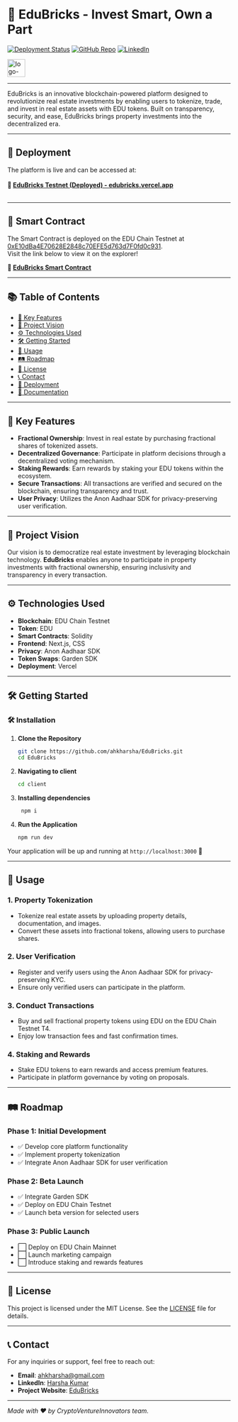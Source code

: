 # 🏢 **EduBricks** - Invest Smart, Own a Part

[![Deployment Status](https://img.shields.io/badge/Deployment-Live-brightgreen)](https://edubricks.vercel.app/)
[![GitHub Repo](https://img.shields.io/badge/GitHub-Repository-blue)](https://github.com/ahkharsha/EduBricks)
[![LinkedIn](https://img.shields.io/badge/Connect-LinkedIn-blue)](https://www.linkedin.com/in/harsha-kumar-a-271a76203/)

<img src="https://github.com/user-attachments/assets/1cbac393-80d1-431a-8d0a-fe2255f1bcf5" alt="logo-white" width="40"/>

---

EduBricks is an innovative blockchain-powered platform designed to revolutionize real estate investments by enabling users to tokenize, trade, and invest in real estate assets with EDU tokens. Built on transparency, security, and ease, EduBricks brings property investments into the decentralized era.

---

## 🚀 **Deployment**

The platform is live and can be accessed at:  
<br>**🔗 [EduBricks Testnet (Deployed) - edubricks.vercel.app](https://edubricks.vercel.app/)**<br><br>

---

## 📜 **Smart Contract**

The Smart Contract is deployed on the EDU Chain Testnet at [0xE10dBa4E70628E2848c70EFE5d763d7F0fd0c931](https://edu-chain-testnet.blockscout.com/address/0xE10dBa4E70628E2848c70EFE5d763d7F0fd0c931).  
Visit the link below to view it on the explorer!

**🔗 [EduBricks Smart Contract](https://edu-chain-testnet.blockscout.com/address/0xE10dBa4E70628E2848c70EFE5d763d7F0fd0c931)**

---

## 📚 **Table of Contents**

- [🌟 Key Features](#-key-features)
- [🎯 Project Vision](#-project-vision)
- [⚙️ Technologies Used](#️-technologies-used)
- [🛠 Getting Started](#-getting-started)
- [📖 Usage](#-usage)
- [🛤 Roadmap](#-roadmap)
- [📜 License](#-license)
- [📞 Contact](#-contact)
- [🚀 Deployment](#-deployment)
- [📄 Documentation](#-documentation)

---

## 🌟 **Key Features**

- **Fractional Ownership**: Invest in real estate by purchasing fractional shares of tokenized assets.
- **Decentralized Governance**: Participate in platform decisions through a decentralized voting mechanism.
- **Staking Rewards**: Earn rewards by staking your EDU tokens within the ecosystem.
- **Secure Transactions**: All transactions are verified and secured on the blockchain, ensuring transparency and trust.
- **User Privacy**: Utilizes the Anon Aadhaar SDK for privacy-preserving user verification.

---

## 🎯 **Project Vision**

Our vision is to democratize real estate investment by leveraging blockchain technology. **EduBricks** enables anyone to participate in property investments with fractional ownership, ensuring inclusivity and transparency in every transaction.

---

## ⚙️ **Technologies Used**

- **Blockchain**: EDU Chain Testnet
- **Token**: EDU
- **Smart Contracts**: Solidity
- **Frontend**: Next.js, CSS
- **Privacy**: Anon Aadhaar SDK
- **Token Swaps**: Garden SDK
- **Deployment**: Vercel

---

## 🛠 **Getting Started**

### 🛠️ **Installation**

1. **Clone the Repository**
    ```bash
    git clone https://github.com/ahkharsha/EduBricks.git
    cd EduBricks
    ```

2. **Navigating to client**
    ```bash
    cd client
    ```

3. **Installing dependencies**
   ```bash
    npm i
    ```

4. **Run the Application**
    ```bash
    npm run dev
    ```

Your application will be up and running at `http://localhost:3000` 🚀

---

## 📖 **Usage**

### **1. Property Tokenization**

- Tokenize real estate assets by uploading property details, documentation, and images.
- Convert these assets into fractional tokens, allowing users to purchase shares.

### **2. User Verification**

- Register and verify users using the Anon Aadhaar SDK for privacy-preserving KYC.
- Ensure only verified users can participate in the platform.

### **3. Conduct Transactions**

- Buy and sell fractional property tokens using EDU on the EDU Chain Testnet T4.
- Enjoy low transaction fees and fast confirmation times.

### **4. Staking and Rewards**

- Stake EDU tokens to earn rewards and access premium features.
- Participate in platform governance by voting on proposals.

---

## 🛤 **Roadmap**

### **Phase 1: Initial Development**

- ✅ Develop core platform functionality
- ✅ Implement property tokenization
- ✅ Integrate Anon Aadhaar SDK for user verification

### **Phase 2: Beta Launch**

- ✅ Integrate Garden SDK
- ✅ Deploy on EDU Chain Testnet
- ✅ Launch beta version for selected users

### **Phase 3: Public Launch**

- ⬜ Deploy on EDU Chain Mainnet
- ⬜ Launch marketing campaign
- ⬜ Introduce staking and rewards features

---

## 📜 **License**

This project is licensed under the MIT License. See the [LICENSE](https://github.com/ahkharsha/EduBricks/blob/main/LICENSE) file for details.

---

## 📞 **Contact**

For any inquiries or support, feel free to reach out:

- **Email**: [ahkharsha@gmail.com](mailto:ahkharsha@gmail.com)
- **LinkedIn**: [Harsha Kumar](https://www.linkedin.com/in/harsha-kumar-a-271a76203/)
- **Project Website**: [EduBricks](https://edubricks.vercel.app/)

---

*Made with ❤️ by CryptoVentureInnovators team.*